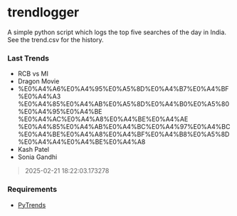 # trendlogger
A simple python script which logs the top five searches of the day in India.<br>See the trend.csv for the history.<br>

<!-- Last Trends -->
### Last Trends
* RCB vs MI
* Dragon Movie
* %E0%A4%A6%E0%A4%95%E0%A5%8D%E0%A4%B7%E0%A4%BF%E0%A4%A3 %E0%A4%85%E0%A4%AB%E0%A5%8D%E0%A4%B0%E0%A5%80%E0%A4%95%E0%A4%BE %E0%A4%AC%E0%A4%A8%E0%A4%BE%E0%A4%AE %E0%A4%85%E0%A4%AB%E0%A4%BC%E0%A4%97%E0%A4%BC%E0%A4%BE%E0%A4%A8%E0%A4%BF%E0%A4%B8%E0%A5%8D%E0%A4%A4%E0%A4%BE%E0%A4%A8
* Kash Patel
* Sonia Gandhi
> 2025-02-21 18:22:03.173278

<!-- Requirements -->
### Requirements
* [PyTrends](https://github.com/dreyco676/pytrends)
